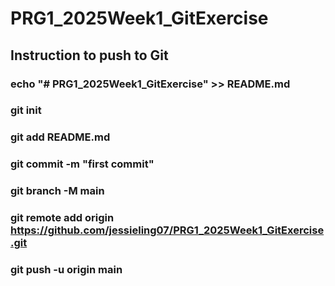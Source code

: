# PRG1_2025Week1_GitExercise

## Instruction to push to Git
### echo "# PRG1_2025Week1_GitExercise" >> README.md
### git init
### git add README.md
### git commit -m "first commit"
### git branch -M main
### git remote add origin https://github.com/jessieling07/PRG1_2025Week1_GitExercise.git
### git push -u origin main